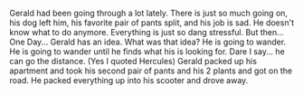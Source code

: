 Gerald had been going through a lot lately.
There is just so much going on, his dog left him, his favorite pair of pants split, and his job is sad.
He doesn't know what to do anymore.
Everything is just so dang stressful.
But then...
One Day...
Gerald has an idea.
What was that idea?
He is going to wander.
He is going to wander until he finds what his is looking for.
Dare I say... he can go the distance.
(Yes I quoted Hercules)
Gerald packed up his apartment and took his second pair of pants and his 2 plants and got on the road.
He packed everything up into his scooter and drove away.